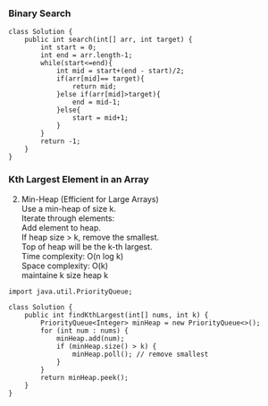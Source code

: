 ### Binary Search
```
class Solution {
    public int search(int[] arr, int target) {
        int start = 0;
        int end = arr.length-1;
        while(start<=end){
            int mid = start+(end - start)/2;
            if(arr[mid]== target){
                return mid;
            }else if(arr[mid]>target){
                end = mid-1;
            }else{
                start = mid+1;
            }
        }
        return -1;
    }
}
```
###  Kth Largest Element in an Array
2. Min-Heap (Efficient for Large Arrays)\
Use a min-heap of size k.\
Iterate through elements:\
Add element to heap.\
If heap size > k, remove the smallest.\
Top of heap will be the k-th largest.\
Time complexity: O(n log k)\
Space complexity: O(k)\
maintaine k size heap k
```
import java.util.PriorityQueue;

class Solution {
    public int findKthLargest(int[] nums, int k) {
        PriorityQueue<Integer> minHeap = new PriorityQueue<>();
        for (int num : nums) {
            minHeap.add(num);
            if (minHeap.size() > k) {
                minHeap.poll(); // remove smallest
            }
        }
        return minHeap.peek();
    }
}
```

###
